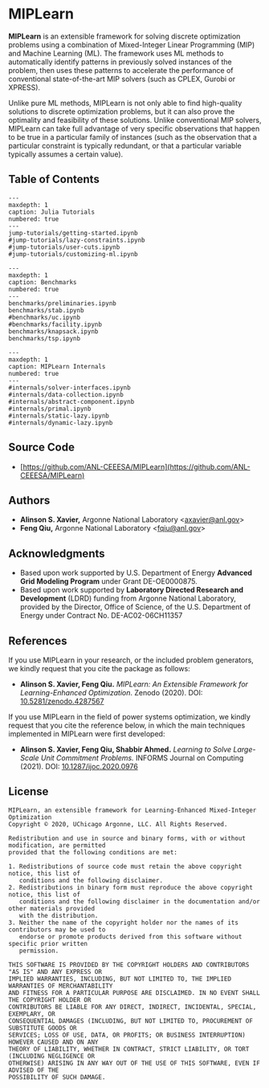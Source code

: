 # MIPLearn

**MIPLearn** is an extensible framework for solving discrete optimization problems using a combination of Mixed-Integer Linear Programming (MIP) and Machine Learning (ML). The framework uses ML methods to automatically identify patterns in previously solved instances of the problem, then uses these patterns to accelerate the performance of conventional state-of-the-art MIP solvers (such as CPLEX, Gurobi or XPRESS).

Unlike pure ML methods, MIPLearn is not only able to find high-quality solutions to discrete optimization problems, but it can also prove the optimality and feasibility of these solutions.
Unlike conventional MIP solvers, MIPLearn can take full advantage of very specific observations that happen to be true in a particular family of instances (such as the observation that a particular constraint is typically redundant, or that a particular variable typically assumes a certain value). 

## Table of Contents

```{toctree}
---
maxdepth: 1
caption: Julia Tutorials
numbered: true
---
jump-tutorials/getting-started.ipynb
#jump-tutorials/lazy-constraints.ipynb
#jump-tutorials/user-cuts.ipynb
#jump-tutorials/customizing-ml.ipynb
```

```{toctree}
---
maxdepth: 1
caption: Benchmarks
numbered: true
---
benchmarks/preliminaries.ipynb
benchmarks/stab.ipynb
#benchmarks/uc.ipynb
#benchmarks/facility.ipynb
benchmarks/knapsack.ipynb
benchmarks/tsp.ipynb
```


```{toctree}
---
maxdepth: 1
caption: MIPLearn Internals
numbered: true
---
#internals/solver-interfaces.ipynb
#internals/data-collection.ipynb
#internals/abstract-component.ipynb
#internals/primal.ipynb
#internals/static-lazy.ipynb
#internals/dynamic-lazy.ipynb
```

## Source Code

* [https://github.com/ANL-CEEESA/MIPLearn](https://github.com/ANL-CEEESA/MIPLearn)

## Authors

* **Alinson S. Xavier,** Argonne National Laboratory <<axavier@anl.gov>>
* **Feng Qiu,** Argonne National Laboratory <<fqiu@anl.gov>>

## Acknowledgments

* Based upon work supported by U.S. Department of Energy **Advanced Grid Modeling Program** under Grant DE-OE0000875.
* Based upon work supported by **Laboratory Directed Research and Development** (LDRD) funding from Argonne National Laboratory, provided by the Director, Office of Science, of the U.S. Department of Energy under Contract No. DE-AC02-06CH11357

## References


If you use MIPLearn in your research, or the included problem generators, we kindly request that you cite the package as follows:
- **Alinson S. Xavier, Feng Qiu.** *MIPLearn: An Extensible Framework for Learning-Enhanced Optimization*. Zenodo (2020). DOI: [10.5281/zenodo.4287567](https://doi.org/10.5281/zenodo.4287567)

If you use MIPLearn in the field of power systems optimization, we kindly request that you cite the reference below, in which the main techniques implemented in MIPLearn were first developed:
- **Alinson S. Xavier, Feng Qiu, Shabbir Ahmed.** *Learning to Solve Large-Scale Unit Commitment Problems.* INFORMS Journal on Computing (2021). DOI: [10.1287/ijoc.2020.0976](https://doi.org/10.1287/ijoc.2020.0976)

## License

```text
MIPLearn, an extensible framework for Learning-Enhanced Mixed-Integer Optimization
Copyright © 2020, UChicago Argonne, LLC. All Rights Reserved.

Redistribution and use in source and binary forms, with or without modification, are permitted
provided that the following conditions are met:

1. Redistributions of source code must retain the above copyright notice, this list of
   conditions and the following disclaimer.
2. Redistributions in binary form must reproduce the above copyright notice, this list of
   conditions and the following disclaimer in the documentation and/or other materials provided
   with the distribution.
3. Neither the name of the copyright holder nor the names of its contributors may be used to
   endorse or promote products derived from this software without specific prior written
   permission.

THIS SOFTWARE IS PROVIDED BY THE COPYRIGHT HOLDERS AND CONTRIBUTORS "AS IS" AND ANY EXPRESS OR
IMPLIED WARRANTIES, INCLUDING, BUT NOT LIMITED TO, THE IMPLIED WARRANTIES OF MERCHANTABILITY
AND FITNESS FOR A PARTICULAR PURPOSE ARE DISCLAIMED. IN NO EVENT SHALL THE COPYRIGHT HOLDER OR
CONTRIBUTORS BE LIABLE FOR ANY DIRECT, INDIRECT, INCIDENTAL, SPECIAL, EXEMPLARY, OR
CONSEQUENTIAL DAMAGES (INCLUDING, BUT NOT LIMITED TO, PROCUREMENT OF SUBSTITUTE GOODS OR
SERVICES; LOSS OF USE, DATA, OR PROFITS; OR BUSINESS INTERRUPTION) HOWEVER CAUSED AND ON ANY
THEORY OF LIABILITY, WHETHER IN CONTRACT, STRICT LIABILITY, OR TORT (INCLUDING NEGLIGENCE OR
OTHERWISE) ARISING IN ANY WAY OUT OF THE USE OF THIS SOFTWARE, EVEN IF ADVISED OF THE
POSSIBILITY OF SUCH DAMAGE.
```
